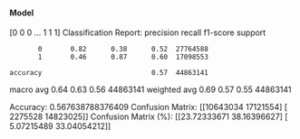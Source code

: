 #### Model
[0 0 0 ... 1 1 1]
Classification Report:
              precision    recall  f1-score   support

           0       0.82      0.38      0.52  27764588
           1       0.46      0.87      0.60  17098553

    accuracy                           0.57  44863141
   macro avg       0.64      0.63      0.56  44863141
weighted avg       0.69      0.57      0.55  44863141

Accuracy: 0.567638788376409
Confusion Matrix:
[[10643034 17121554]
 [ 2275528 14823025]]
Confusion Matrix (%):
[[23.72333671 38.16396627]
 [ 5.07215489 33.04054212]]
